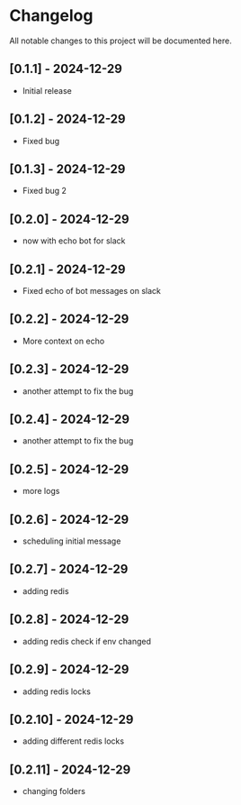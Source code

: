 # Changelog

All notable changes to this project will be documented here.

## [0.1.1] - 2024-12-29
- Initial release

## [0.1.2] - 2024-12-29
- Fixed bug

## [0.1.3] - 2024-12-29
- Fixed bug 2

## [0.2.0] - 2024-12-29
- now with echo bot for slack

## [0.2.1] - 2024-12-29
- Fixed echo of bot messages on slack

## [0.2.2] - 2024-12-29
- More context on echo

## [0.2.3] - 2024-12-29
- another attempt to fix the bug

## [0.2.4] - 2024-12-29
- another attempt to fix the bug

## [0.2.5] - 2024-12-29
- more logs

## [0.2.6] - 2024-12-29
- scheduling initial message

## [0.2.7] - 2024-12-29
- adding redis

## [0.2.8] - 2024-12-29
- adding redis check if env changed

## [0.2.9] - 2024-12-29
- adding redis locks

## [0.2.10] - 2024-12-29
- adding different redis locks

## [0.2.11] - 2024-12-29
- changing folders
